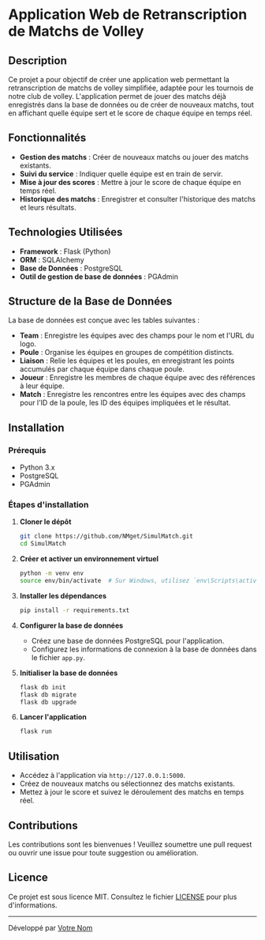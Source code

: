 # Application Web de Retranscription de Matchs de Volley

## Description

Ce projet a pour objectif de créer une application web permettant la retranscription de matchs de volley simplifiée, adaptée pour les tournois de notre club de volley. L'application permet de jouer des matchs déjà enregistrés dans la base de données ou de créer de nouveaux matchs, tout en affichant quelle équipe sert et le score de chaque équipe en temps réel.

## Fonctionnalités

- **Gestion des matchs** : Créer de nouveaux matchs ou jouer des matchs existants.
- **Suivi du service** : Indiquer quelle équipe est en train de servir.
- **Mise à jour des scores** : Mettre à jour le score de chaque équipe en temps réel.
- **Historique des matchs** : Enregistrer et consulter l'historique des matchs et leurs résultats.

## Technologies Utilisées

- **Framework** : Flask (Python)
- **ORM** : SQLAlchemy
- **Base de Données** : PostgreSQL
- **Outil de gestion de base de données** : PGAdmin

## Structure de la Base de Données

La base de données est conçue avec les tables suivantes :

- **Team** : Enregistre les équipes avec des champs pour le nom et l'URL du logo.
- **Poule** : Organise les équipes en groupes de compétition distincts.
- **Liaison** : Relie les équipes et les poules, en enregistrant les points accumulés par chaque équipe dans chaque poule.
- **Joueur** : Enregistre les membres de chaque équipe avec des références à leur équipe.
- **Match** : Enregistre les rencontres entre les équipes avec des champs pour l'ID de la poule, les ID des équipes impliquées et le résultat.

## Installation

### Prérequis

- Python 3.x
- PostgreSQL
- PGAdmin

### Étapes d'installation

1. **Cloner le dépôt**

    ```bash
    git clone https://github.com/NMget/SimulMatch.git
    cd SimulMatch
    ```

2. **Créer et activer un environnement virtuel**

    ```bash
    python -m venv env
    source env/bin/activate  # Sur Windows, utilisez `env\Scripts\activate`
    ```

3. **Installer les dépendances**

    ```bash
    pip install -r requirements.txt
    ```

4. **Configurer la base de données**

    - Créez une base de données PostgreSQL pour l'application.
    - Configurez les informations de connexion à la base de données dans le fichier `app.py`.

5. **Initialiser la base de données**

    ```bash
    flask db init
    flask db migrate
    flask db upgrade
    ```

6. **Lancer l'application**

    ```bash
    flask run
    ```

## Utilisation

- Accédez à l'application via `http://127.0.0.1:5000`.
- Créez de nouveaux matchs ou sélectionnez des matchs existants.
- Mettez à jour le score et suivez le déroulement des matchs en temps réel.

## Contributions

Les contributions sont les bienvenues ! Veuillez soumettre une pull request ou ouvrir une issue pour toute suggestion ou amélioration.

## Licence

Ce projet est sous licence MIT. Consultez le fichier [LICENSE](LICENSE) pour plus d'informations.

---

Développé par [Votre Nom](https://simul-match.vercel.app)

